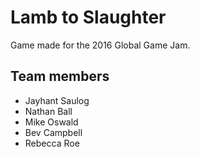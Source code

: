 # Lamb to Slaughter

Game made for the 2016 Global Game Jam.

## Team members
* Jayhant Saulog
* Nathan Ball
* Mike Oswald
* Bev Campbell
* Rebecca Roe